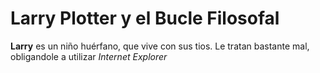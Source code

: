 # Larry Plotter y el Bucle Filosofal

**Larry** es un niño huérfano, que vive con sus tios.
Le tratan bastante mal, obligandole a utilizar *Internet Explorer*
